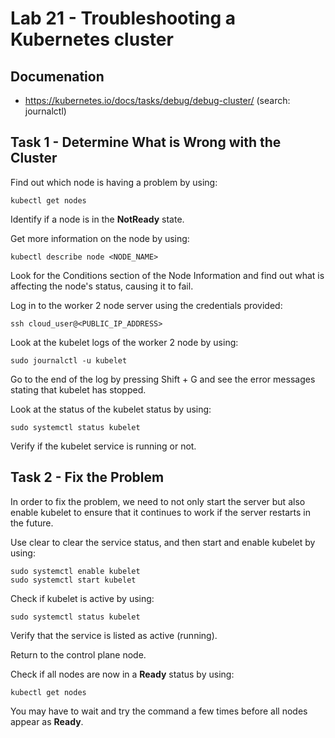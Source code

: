 # Lab 21 - Troubleshooting a Kubernetes cluster

## Documenation

* https://kubernetes.io/docs/tasks/debug/debug-cluster/ (search: journalctl)

## Task 1 - Determine What is Wrong with the Cluster

Find out which node is having a problem by using:
```
kubectl get nodes
```

Identify if a node is in the **NotReady** state.

Get more information on the node by using:
```
kubectl describe node <NODE_NAME>
```

Look for the Conditions section of the Node Information and find out what is affecting the node's status, causing it to fail.

Log in to the worker 2 node server using the credentials provided:
```
ssh cloud_user@<PUBLIC_IP_ADDRESS>
```

Look at the kubelet logs of the worker 2 node by using:
```
sudo journalctl -u kubelet
```

Go to the end of the log by pressing Shift + G and see the error messages stating that kubelet has stopped.

Look at the status of the kubelet status by using:
```
sudo systemctl status kubelet
```

Verify if the kubelet service is running or not.

## Task 2 - Fix the Problem

In order to fix the problem, we need to not only start the server but also enable kubelet to ensure that it continues to work if the server restarts in the future. 

Use clear to clear the service status, and then start and enable kubelet by using:
```
sudo systemctl enable kubelet
sudo systemctl start kubelet
```

Check if kubelet is active by using:
```
sudo systemctl status kubelet
```

Verify that the service is listed as active (running).

Return to the control plane node.

Check if all nodes are now in a **Ready** status by using:
```
kubectl get nodes
```

You may have to wait and try the command a few times before all nodes appear as **Ready**.